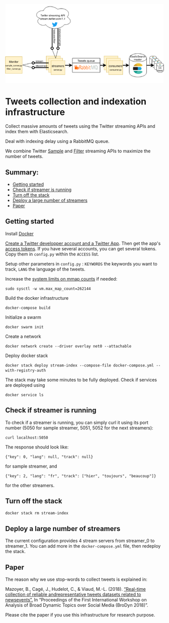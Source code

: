  ![Collect infrastructure](diagramme_architecture_logo.png)

# Tweets collection and indexation infrastructure

Collect massive amounts of tweets using the Twitter streaming APIs and index them with Elasticsearch. 

Deal with indexing delay using a RabbitMQ queue.

We combine Twitter [Sample](https://developer.twitter.com/en/docs/tweets/sample-realtime/overview/get_statuses_sample)
and [Filter](https://developer.twitter.com/en/docs/tweets/filter-realtime/api-reference/post-statuses-filter)
streaming APIs to maximize the number of tweets.

## Summary:
* [Getting started](#getting-started)
* [Check if streamer is running](#check-if-streamer-is-running)
* [Turn off the stack](#turn-off-the-stack)
* [Deploy a large number of streamers](#turn-off-the-stack)
* [Paper](#paper)



## Getting started
Install [Docker](https://docs.docker.com/get-docker/)

[Create a Twitter developper account and a Twitter App](https://developer.twitter.com/en/docs/basics/apps/overview).
Then get the app's [access tokens](https://developer.twitter.com/en/docs/basics/authentication/guides/access-tokens).
If you have several accounts, you can get several tokens. Copy them in `config.py` within the `ACCESS` list.

Setup other parameters in `config.py` : `KEYWORDS` the keywords you want to track, `LANG` the language of the tweets.

Increase the [system limits on mmap counts](https://www.elastic.co/guide/en/elasticsearch/reference/current/vm-max-map-count.html) if needed:

    sudo sysctl -w vm.max_map_count=262144
    
Build the docker infrastructure

    docker-compose build
    
Initialize a swarm

    docker swarm init
    
Create a network

    docker network create --driver overlay net0 --attachable

Deploy docker stack

    docker stack deploy stream-index --compose-file docker-compose.yml --with-registry-auth
  
The stack may take some minutes to be fully deployed. Check if services are deployed using
 
    docker service ls
    

## Check if streamer is running
    
To check if a streamer is running, you can simply curl it using its port number (5050 for sample streamer,
5051, 5052 for the next streamers):

    curl localhost:5050

The response should look like:

    {"key": 0, "lang": null, "track": null} 

for sample streamer, and

    {"key": 2, "lang": "fr", "track": ["hier", "toujours", "beaucoup"]}
    
for the other streamers.

## Turn off the stack

    docker stack rm stream-index

## Deploy a large number of streamers
The current configuration provides 4 stream servers from streamer_0 to streamer_1. You can add more in the
`docker-compose.yml` file, then redeploy the stack.

## Paper
The reason why we use stop-words to collect tweets is explained in: 

Mazoyer, B., Cagé, J., Hudelot, C., & Viaud, M.-L. (2018). 
[“Real-time collection of reliable andrepresentative tweets datasets related to newsevents”.](http://ceur-ws.org/Vol-2078/paper2.pdf)
 In “Proceedings of the First International Workshop on Analysis of Broad Dynamic Topics over Social Media (BroDyn 2018)”. 
 
 Please cite the paper if you use this infrastructure for research purpose.